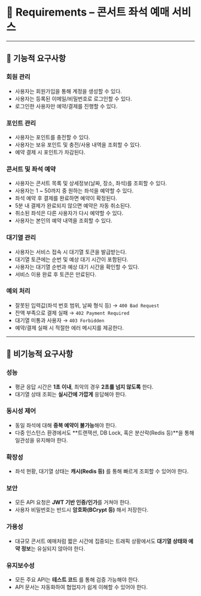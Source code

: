 # 📑 Requirements – 콘서트 좌석 예매 서비스
---
## 📌 기능적 요구사항

### 회원 관리
- 사용자는 회원가입을 통해 계정을 생성할 수 있다.
- 사용자는 등록된 이메일/비밀번호로 로그인할 수 있다.
- 로그인한 사용자만 예약/결제를 진행할 수 있다.

### 포인트 관리
- 사용자는 포인트를 충전할 수 있다.
- 사용자는 보유 포인트 및 충전/사용 내역을 조회할 수 있다.
- 예약 결제 시 포인트가 차감된다.

### 콘서트 및 좌석 예약
- 사용자는 콘서트 목록 및 상세정보(날짜, 장소, 좌석)를 조회할 수 있다.
- 사용자는 1 ~ 50까지 중 원하는 좌석을 예약할 수 있다.
- 좌석 예약 후 결제를 완료하면 예약이 확정된다.
- 5분 내 결제가 완료되지 않으면 예약은 자동 취소된다.
- 취소된 좌석은 다른 사용자가 다시 예약할 수 있다.
- 사용자는 본인의 예약 내역을 조회할 수 있다.

### 대기열 관리
- 사용자는 서비스 접속 시 대기열 토큰을 발급받는다.
- 대기열 토큰에는 순번 및 예상 대기 시간이 포함된다.
- 사용자는 대기열 순번과 예상 대기 시간을 확인할 수 있다.
- 서비스 이용 완료 후 토큰은 만료된다.

### 예외 처리
- 잘못된 입력값(좌석 번호 범위, 날짜 형식 등) → `400 Bad Request`
- 잔액 부족으로 결제 실패 → `402 Payment Required`
- 대기열 미통과 사용자 → `403 Forbidden`
- 예약/결제 실패 시 적절한 에러 메시지를 제공한다.

---

## 📌 비기능적 요구사항

### 성능
- 평균 응답 시간은 **1초 이내**, 최악의 경우 **2초를 넘지 않도록** 한다.
- 대기열 상태 조회는 **실시간에 가깝게** 응답해야 한다.

### 동시성 제어
- 동일 좌석에 대해 **중복 예약이 불가능**해야 한다.
- 다중 인스턴스 환경에서도 **트랜잭션, DB Lock, 혹은 분산락(Redis 등)**을 통해 일관성을 유지해야 한다.

### 확장성
- 좌석 현황, 대기열 상태는 **캐시(Redis 등)** 를 통해 빠르게 조회할 수 있어야 한다.

### 보안
- 모든 API 요청은 **JWT 기반 인증/인가**를 거쳐야 한다.
- 사용자 비밀번호는 반드시 **암호화(BCrypt 등)** 해서 저장한다.

### 가용성
- 대규모 콘서트 예매처럼 짧은 시간에 집중되는 트래픽 상황에서도 **대기열 상태와 예약 정보**는 유실되지 않아야 한다.

### 유지보수성
- 모든 주요 API는 **테스트 코드** 를 통해 검증 가능해야 한다.
- API 문서는 자동화하여 협업자가 쉽게 이해할 수 있어야 한다.
